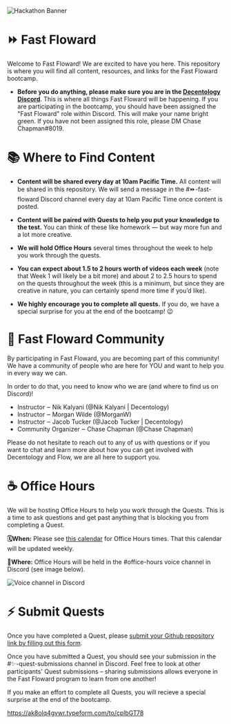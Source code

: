 <img src="https://uploads-ssl.webflow.com/5dea4f8b31edea3328b9a0f6/60fd99793bc7964cbd310943_Fast-Floward-Banner.png"
     alt="Hackathon Banner">
# ⏩ Fast Floward
Welcome to Fast Floward! We are excited to have you here. This repository is where you will find all content, resources, and links for the Fast Floward bootcamp.


* **Before you do anything, please make sure you are in the [Decentology Discord](http://discord.gg/Decentology)**. This is where all things Fast Floward will be happening. If you are participating in the bootcamp, you should have been assigned the "Fast Floward" role within Discord. This will make your name bright green. If you have not been assigned this role, please DM Chase Chapman#8019.

# 📚 Where to Find Content

* **Content will be shared every day at 10am Pacific Time.** All content will be shared in this repository. We will send a message in the #⏩-fast-floward Discord channel every day at 10am Pacific Time once content is posted.

* **Content will be paired with Quests to help you put your knowledge to the test.** You can think of these like homework — but way more fun and a lot more creative.

* **We will hold Office Hours** several times throughout the week to help you work through the quests.

* **You can expect about 1.5 to 2 hours worth of videos each week** (note that Week 1 will likely be a bit more) and about 2 to 2.5 hours to spend on the quests throughout the week (this is a minimum, but since they are creative in nature, you can certainly spend more time if you’d like).

* **We highly encourage you to complete all quests.** If you do, we have a special surprise for you at the end of the bootcamp! :wink:

# 👋 Fast Floward Community
By participating in Fast Floward, you are becoming part of this community! We have a community of people who are here for YOU and want to help you in every way we can.

In order to do that, you need to know who we are (and where to find us on Discord)!

* Instructor ‒ Nik Kalyani (@Nik Kalyani | Decentology)
* Instructor ‒ Morgan Wilde (@MorganW)
* Instructor ‒ Jacob Tucker (@Jacob Tucker | Decentology)
* Community Organizer ‒ Chase Chapman (@Chase Chapman)

Please do not hesitate to reach out to any of us with questions or if you want to chat and learn more about how you can get involved with Decentology and Flow, we are all here to support you.

# ☕️ Office Hours
We will be hosting Office Hours to help you work through the Quests. This is a time to ask questions and get past anything that is blocking you from completing a Quest.

**🗓When:** Please see [this calendar](https://calendar.google.com/calendar/ical/c_0439nqfv9i1cp7aond9fjk25ag%40group.calendar.google.com/public/basic.ics) for Office Hours times. That this calendar will be updated weekly.

**📍Where:** Office Hours will be held in the #office-hours voice channel in Discord (see image below).

<img src="https://uploads-ssl.webflow.com/5dea4f8b31edea3328b9a0f6/60fda995e941fc666d92761c_Screen%20Shot%202021-07-25%20at%202.11.42%20PM.png"
     alt="Voice channel in Discord">

# ⚡️ Submit Quests
Once you have completed a Quest, please [submit your Github repository link by filling out this form](https://ak8olq4gvwr.typeform.com/to/cplbGT78). 

Once you have submitted a Quest, you should see your submission in the #✨-quest-submissions channel in Discord. Feel free to look at other participants' Quest submissions – sharing submissions allows everyone in the Fast Floward program to learn from one another!

If you make an effort to complete all Quests, you will recieve a special surprise at the end of the bootcamp.



https://ak8olq4gvwr.typeform.com/to/cplbGT78